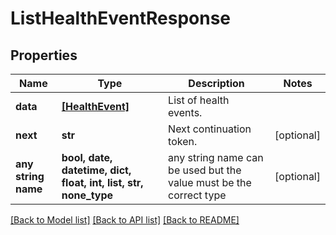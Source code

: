 # ListHealthEventResponse


## Properties
Name | Type | Description | Notes
------------ | ------------- | ------------- | -------------
**data** | [**[HealthEvent]**](HealthEvent.md) | List of health events. | 
**next** | **str** | Next continuation token. | [optional] 
**any string name** | **bool, date, datetime, dict, float, int, list, str, none_type** | any string name can be used but the value must be the correct type | [optional]

[[Back to Model list]](../README.md#documentation-for-models) [[Back to API list]](../README.md#documentation-for-api-endpoints) [[Back to README]](../README.md)


